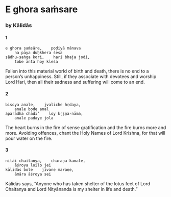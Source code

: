 # E ghora saṁsare

### by Kālidās

#### 1

    e ghora saṁsāre,    poḍiyā mānava
        na pāya duḥkhera śeṣa
    sādhu-saṅga kori,    hari bhaja jodi,
        tobe anta hoy kleśa

Fallen into this material world of birth and death, there is no end to a person’s unhappiness. Still, if they associate with devotees and worship Lord Hari, then all their sadness and suffering will come to an end.

#### 2

    biṣoya anale,    jvaliche hṛdaya,
        anale boḍe anal
    aparādha chāḍi’    loy kṛṣṇa-nāma,
        anale paḍaye jola

The heart burns in the fire of sense gratification and the fire burns more and more. Avoiding offences, chant the Holy Names of Lord Krishna, for that will pour water on the fire.

#### 3

    nitāi chaitanya,    charaṇa-kamale,
        āśroya loilo jei
    kālidās bole    jīvane maraṇe,
        āmāra āśroya sei

Kālidās says, “Anyone who has taken shelter of the lotus feet of Lord Chaitanya and Lord Nityānanda is my shelter in life and death.”

